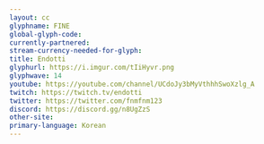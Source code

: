 ```yaml
---
layout: cc
glyphname: FINE
global-glyph-code: 
currently-partnered: 
stream-currency-needed-for-glyph: 
title: Endotti 
glyphurl: https://i.imgur.com/tIiHyvr.png
glyphwave: 14
youtube: https://youtube.com/channel/UCdoJy3bMyVthhhSwoXzlg_A
twitch: https://twitch.tv/endotti
twitter: https://twitter.com/fnmfnm123
discord: https://discord.gg/n8UgZzS
other-site: 
primary-language: Korean
---
```


